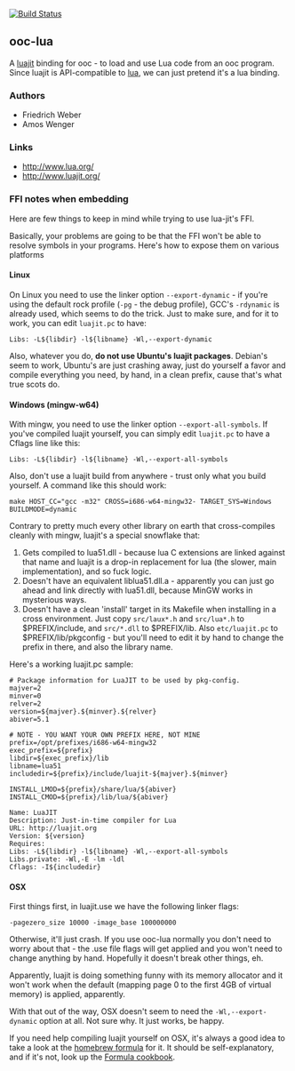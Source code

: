 [![Build Status](https://travis-ci.org/fredreichbier/ooc-lua.png?branch=master)](https://travis-ci.org/fredreichbier/ooc-lua)

## ooc-lua

A [luajit][luajit] binding for ooc - to load and use Lua code from an ooc program. Since
luajit is API-compatible to [lua][lua], we can just pretend it's a lua binding.

[lua]: http://www.lua.org/
[luajit]: http://www.luajit.org/

### Authors

  * Friedrich Weber
  * Amos Wenger

### Links

  * <http://www.lua.org/>
  * <http://www.luajit.org/>

### FFI notes when embedding

Here are few things to keep in mind while trying to use lua-jit's FFI.

Basically, your problems are going to be that the FFI won't be able to resolve
symbols in your programs. Here's how to expose them on various platforms

#### Linux

On Linux you need to use the linker option `--export-dynamic` - if you're
using the default rock profile (`-pg` - the debug profile), GCC's `-rdynamic`
is already used, which seems to do the trick. Just to make sure, and for it
to work, you can edit `luajit.pc` to have:

```
Libs: -L${libdir} -l${libname} -Wl,--export-dynamic
```

Also, whatever you do, **do not use Ubuntu's luajit packages**. Debian's seem
to work, Ubuntu's are just crashing away, just do yourself a favor and compile
everything you need, by hand, in a clean prefix, cause that's what true scots do.

#### Windows (mingw-w64)

With mingw, you need to use the linker option `--export-all-symbols`. If
you've compiled luajit yourself, you can simply edit `luajit.pc` to have 
a Cflags line like this:

```
Libs: -L${libdir} -l${libname} -Wl,--export-all-symbols
```

Also, don't use a luajit build from anywhere - trust only what you build
yourself. A command like this should work:

```
make HOST_CC="gcc -m32" CROSS=i686-w64-mingw32- TARGET_SYS=Windows BUILDMODE=dynamic
```

Contrary to pretty much every other library on earth that cross-compiles cleanly
with mingw, luajit's a special snowflake that:

  1. Gets compiled to lua51.dll - because lua C extensions are linked against that
  name and luajit is a drop-in replacement for lua (the slower, main implementation),
  and so fuck logic.
  2. Doesn't have an equivalent liblua51.dll.a - apparently you can just go ahead and
  link directly with lua51.dll, because MinGW works in mysterious ways.
  3. Doesn't have a clean 'install' target in its Makefile when installing in a cross
  environment. Just copy `src/laux*.h` and `src/lua*.h` to $PREFIX/include, and
  `src/*.dll` to $PREFIX/lib. Also `etc/luajit.pc` to $PREFIX/lib/pkgconfig - but you'll
  need to edit it by hand to change the prefix in there, and also the library name.

Here's a working luajit.pc sample:

```
# Package information for LuaJIT to be used by pkg-config.
majver=2
minver=0
relver=2
version=${majver}.${minver}.${relver}
abiver=5.1

# NOTE - YOU WANT YOUR OWN PREFIX HERE, NOT MINE
prefix=/opt/prefixes/i686-w64-mingw32
exec_prefix=${prefix}
libdir=${exec_prefix}/lib
libname=lua51
includedir=${prefix}/include/luajit-${majver}.${minver}

INSTALL_LMOD=${prefix}/share/lua/${abiver}
INSTALL_CMOD=${prefix}/lib/lua/${abiver}

Name: LuaJIT
Description: Just-in-time compiler for Lua
URL: http://luajit.org
Version: ${version}
Requires:
Libs: -L${libdir} -l${libname} -Wl,--export-all-symbols
Libs.private: -Wl,-E -lm -ldl
Cflags: -I${includedir}
```

#### OSX

First things first, in luajit.use we have the following linker flags:

```
-pagezero_size 10000 -image_base 100000000
```

Otherwise, it'll just crash. If you use ooc-lua normally you don't need to
worry about that - the .use file flags will get applied and you won't need
to change anything by hand. Hopefully it doesn't break other things, eh. 

Apparently, luajit is doing something funny with its memory allocator and it
won't work when the default (mapping page 0 to the first 4GB of virtual memory)
is applied, apparently.

With that out of the way, OSX doesn't seem to need the `-Wl,--export-dynamic` option
at all. Not sure why. It just works, be happy.

If you need help compiling luajit yourself on OSX, it's always a good idea
to take a look at the [homebrew formula][luajit-brew] for it. It should be self-explanatory,
and if it's not, look up the [Formula cookbook][cookbook].

[luajit-brew]: https://github.com/Homebrew/homebrew/blob/master/Library/Formula/luajit.rb
[cookbook]: https://github.com/Homebrew/homebrew/wiki/Formula-Cookbook

